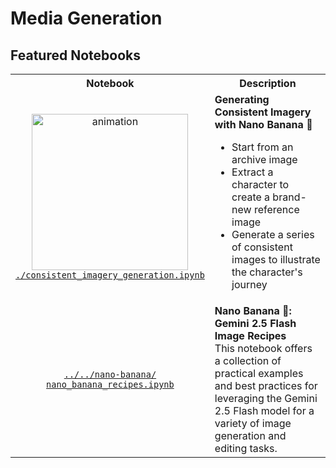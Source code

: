 # Media Generation

## Featured Notebooks

<!-- markdownlint-disable MD033 -->
<table>
  <tr>
    <th style="text-align: center">Notebook</th>
    <th style="text-align: center">Description</th>
  </tr>
  <tr>
    <td style="text-align: center">
      <a href="consistent_imagery_generation.ipynb">
        <img
          src="https://storage.googleapis.com/github-repo/generative-ai/gemini/use-cases/media-generation/consistent_imagery_generation/graph_animated.gif"
          width="250px" alt="animation" />
        <br />
        <code>./consistent_imagery_generation.ipynb</code></a>
    </td>
    <td>
      <b>Generating Consistent Imagery with Nano Banana 🍌</b>
      <ul>
        <li>Start from an archive image</li>
        <li>Extract a character to create a brand-new reference image</li>
        <li>Generate a series of consistent images to illustrate the character's journey</li>
      </ul>
    </td>
  </tr>
  <tr>
    <td style="text-align: center">
      <a href="../../nano-banana/nano_banana_recipes.ipynb">
        <code>../../nano-banana/<br />nano_banana_recipes.ipynb</code>
      </a>
    </td>
    <td>
      <b>Nano Banana 🍌: Gemini 2.5 Flash Image Recipes</b>
      <br />
      This notebook offers a collection of practical examples and best practices
      for leveraging the Gemini 2.5 Flash model for a variety of image
      generation and editing tasks.
    </td>
  </tr>
</table>
<!-- markdownlint-enable MD033 -->

